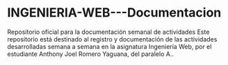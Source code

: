 # INGENIERIA-WEB---Documentacion
Repositorio oficial para la documentación semanal de actividades Este repositorio está destinado al registro y documentación de las actividades desarrolladas semana a semana en la asignatura Ingeniería Web, por el estudiante Anthony Joel Romero Yaguana, del paralelo A..
